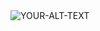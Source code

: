 <picture>
 <source media="(prefers-color-scheme: dark)" srcset="[YOUR-DARKMODE-IMAGE](https://postimg.cc/xNkH8cDB)">
 <source media="(prefers-color-scheme: light)" srcset="[YOUR-LIGHTMODE-IMAGE](https://postimg.cc/xNkH8cDB)">
 <img alt="YOUR-ALT-TEXT" src="[YOUR-DEFAULT-IMAGE](https://postimg.cc/xNkH8cDB)">
</picture>
